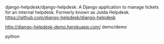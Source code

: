 

django-helpdesk/django-helpdesk: A Django application to manage tickets for an internal helpdesk. Formerly known as Jutda Helpdesk. 
https://github.com/django-helpdesk/django-helpdesk

http://django-helpdesk-demo.herokuapp.com/
demo/demo

python